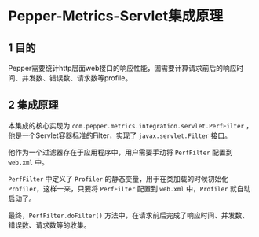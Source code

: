 # Pepper-Metrics-Servlet集成原理

## 1 目的

Pepper需要统计http层面web接口的响应性能，固需要计算请求前后的响应时间、并发数、错误数、请求数等profile。

## 2 集成原理

本集成的核心实现为 `com.pepper.metrics.integration.servlet.PerfFilter` ，他是一个Servlet容器标准的Filter，实现了 `javax.servlet.Filter` 接口。

他作为一个过滤器存在于应用程序中，用户需要手动将 `PerfFilter` 配置到 `web.xml` 中。

`PerfFilter` 中定义了 `Profiler` 的静态变量，用于在类加载的时候初始化 `Profiler`，这样一来，只要将 `PerfFilter` 配置到 `web.xml` 中，`Profiler` 就自动启动了。

最终，`PerfFilter.doFilter()` 方法中，在请求前后完成了响应时间、并发数、错误数、请求数等的收集。